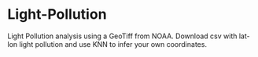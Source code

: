 # Light-Pollution
Light Pollution analysis using a GeoTiff from NOAA. Download csv with lat-lon light pollution and use KNN to infer your own coordinates.
